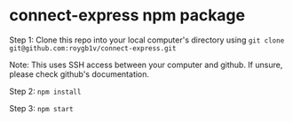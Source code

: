 # connect-express npm package

Step 1: Clone this repo into your local computer's directory using 
```git clone git@github.com:roygb1v/connect-express.git```

Note: This uses SSH access between your computer and github. If unsure, please check github's documentation.

Step 2: ```npm install```

Step 3: ```npm start```


